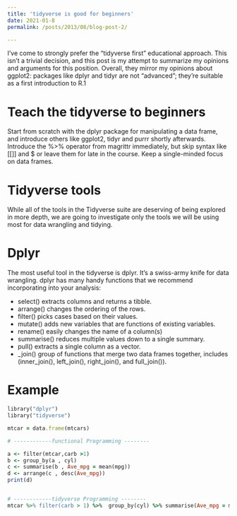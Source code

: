 ```yaml
---
title: 'tidyverse is good for beginners'
date: 2021-01-8
permalink: /posts/2013/08/blog-post-2/

---
```


I’ve come to strongly prefer the “tidyverse first” educational approach. This isn’t a trivial decision, and this post is my attempt to summarize my opinions and arguments for this position. Overall, they mirror my opinions about ggplot2: packages like dplyr and tidyr are not “advanced”; they’re suitable as a first introduction to R.1



Teach the tidyverse to beginners
======
Start from scratch with the dplyr package for manipulating a data frame, and introduce others like ggplot2, tidyr and purrr shortly afterwards. Introduce the %>% operator from magrittr immediately, but skip syntax like [[]] and $ or leave them for late in the course. Keep a single-minded focus on data frames.

Tidyverse tools
======
While all of the tools in the Tidyverse suite are deserving of being explored in more depth, we are going to investigate only the tools we will be using most for data wrangling and tidying.

Dplyr
======
The most useful tool in the tidyverse is dplyr. It’s a swiss-army knife for data wrangling. dplyr has many handy functions that we recommend incorporating into your analysis:
* select() extracts columns and returns a tibble.
* arrange() changes the ordering of the rows.
* filter() picks cases based on their values.
* mutate() adds new variables that are functions of existing variables.
* rename() easily changes the name of a column(s)
* summarise() reduces multiple values down to a single summary.
* pull() extracts a single column as a vector.
* _join() group of functions that merge two data frames together, includes (inner_join(), left_join(), right_join(), and full_join()).

Example
======
```ruby
library("dplyr")
library("tidyverse")

mtcar = data.frame(mtcars)

# ------------functional Programming --------

a <- filter(mtcar,carb >1)
b <- group_by(a , cyl)
c <- summarise(b , Ave_mpg = mean(mpg))
d <- arrange(c , desc(Ave_mpg))
print(d)


# ------------tidyverse Programming --------
mtcar %>% filter(carb > 1) %>%  group_by(cyl) %>% summarise(Ave_mpg = mean(mpg)) %>% arrange(desc(Ave_mpg))
```
